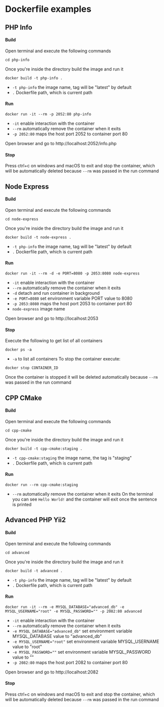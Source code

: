# Dockerfile examples

## PHP Info

#### Build
Open terminal and execute the following commands
```
cd php-info
```
Once you're inside the directory build the image and run it
```
docker build -t php-info .
```
- `-t php-info` the image name, tag will be "latest" by default
- `.` Dockerfile path, which is current path

#### Run
```
docker run -it --rm -p 2052:80 php-info
```
- `-it` enable interaction with the container
- `--rm` automatically remove the container when it exits
- `-p 2052:80` maps the host port 2052 to container port 80

Open browser and go to http://localhost:2052/info.php

#### Stop
Press ctrl+c on windows and macOS to exit and stop the container, which will be automatically deleted because `--rm` was passed in the run command

## Node Express

#### Build
Open terminal and execute the following commands
```
cd node-express
```
Once you're inside the directory build the image and run it
```
docker build -t node-express .
```
- `-t php-info` the image name, tag will be "latest" by default
- `.` Dockerfile path, which is current path

#### Run
```
docker run -it --rm -d -e PORT=8080 -p 2053:8080 node-express
```
- `-it` enable interaction with the container
- `--rm` automatically remove the container when it exits
- `-d` detach and run container in background
- `-e PORT=8080` set environment variable PORT value to 8080 
- `-p 2053:8080` maps the host port 2053 to container port 80
- `node-express` image name

Open browser and go to http://localhost:2053

#### Stop
Execute the following to get list of all containers
```
docker ps -a
```
- `-a` to list all containers
To stop the container execute:
```
docker stop CONTAINER_ID
```
Once the container is stopped it will be deleted automatically because `--rm` was passed in the run command

## CPP CMake

#### Build
Open terminal and execute the following commands
```
cd cpp-cmake
```
Once you're inside the directory build the image and run it
```
docker build -t cpp-cmake:staging .
```
- `-t cpp-cmake:staging` the image name, the tag is "staging"
- `.` Dockerfile path, which is current path

#### Run
```
docker run --rm cpp-cmake:staging
```
- `--rm` automatically remove the container when it exits
On the terminal you can see `Hello World!` and the container will exit once the sentence is printed

## Advanced PHP Yii2

#### Build
Open terminal and execute the following commands
```
cd advanced
```
Once you're inside the directory build the image and run it
```
docker build -t advanced .
```
- `-t php-info` the image name, tag will be "latest" by default
- `.` Dockerfile path, which is current path

#### Run
```
docker run -it --rm -e MYSQL_DATABASE="advanced_db" -e MYSQL_USERNAME="root" -e MYSQL_PASSWORD="" -p 2082:80 advanced
```
- `-it` enable interaction with the container
- `--rm` automatically remove the container when it exits
- `-e MYSQL_DATABASE="advanced_db"` set environment variable MYSQL_DATABASE value to "advanced_db" 
- `-e MYSQL_USERNAME="root"` set environment variable MYSQL_USERNAME value to "root" 
- `-e MYSQL_PASSWORD=""` set environment variable MYSQL_PASSWORD value to "" 
- `-p 2082:80` maps the host port 2082 to container port 80

Open browser and go to http://localhost:2082

#### Stop
Press ctrl+c on windows and macOS to exit and stop the container, which will be automatically deleted because `--rm` was passed in the run command
